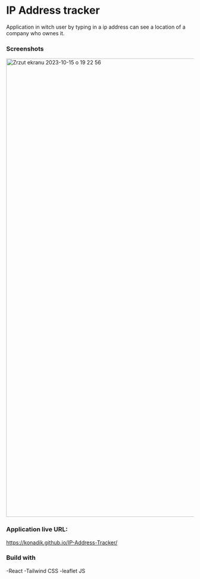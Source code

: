 # IP Address tracker
Application in witch user by typing in a ip address can see a location of a company who ownes it.

### Screenshots
<img width="1229" alt="Zrzut ekranu 2023-10-15 o 19 22 56" src="https://github.com/konadik/IP-Address-Tracker/assets/45950435/1dec50c9-2adf-4392-806c-29ddc61db135">

### Application live URL: 
https://konadik.github.io/IP-Address-Tracker/

### Build with
-React
-Tailwind CSS
-leaflet JS


